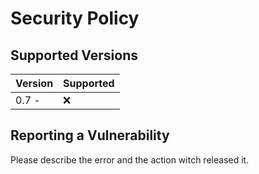 # Security Policy

## Supported Versions

| Version | Supported          |
| ------- | ------------------ |
| 0.7 -   | :x:                |


## Reporting a Vulnerability

Please describe the error and the action witch released it.
